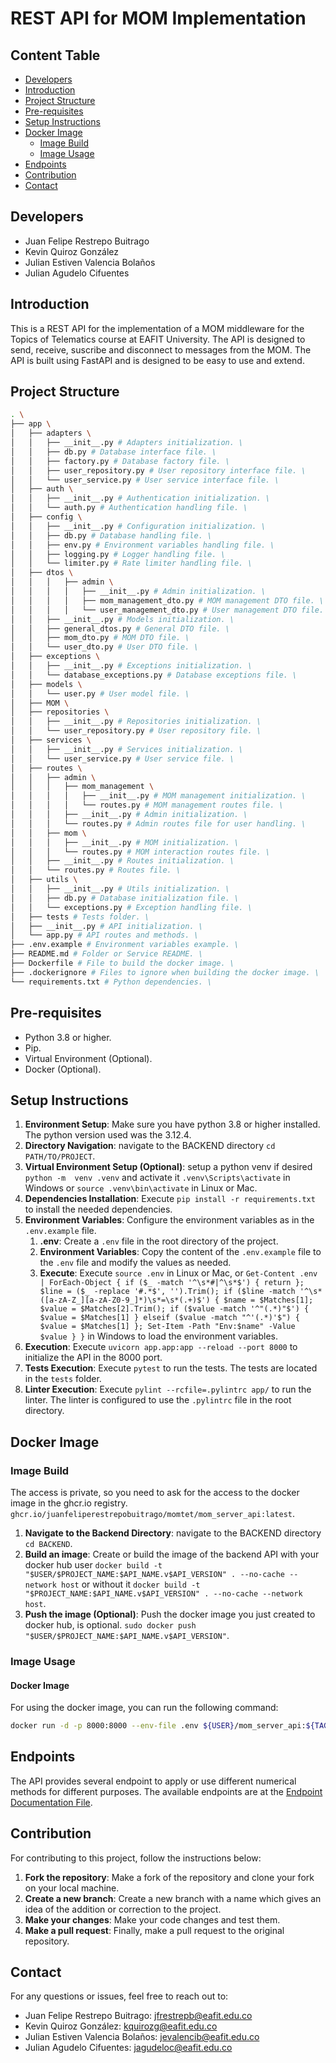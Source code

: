 # REST API for MOM Implementation

## Content Table
- [Developers](#developers)
- [Introduction](#introduction)
- [Project Structure](#project-structure)
- [Pre-requisites](#pre-requisites)
- [Setup Instructions](#setup-instructions)
- [Docker Image](#docker-image)
  - [Image Build](#image-build)
  - [Image Usage](#image-usage)
- [Endpoints](#endpoints)
- [Contribution](#contribution)
- [Contact](#contact)

## Developers

- Juan Felipe Restrepo Buitrago
- Kevin Quiroz González 
- Julian Estiven Valencia Bolaños
- Julian Agudelo Cifuentes

## Introduction

This is a REST API for the implementation of a MOM middleware for the Topics of Telematics course at EAFIT University. The API is designed to send, receive, suscribe and disconnect to messages from the MOM. The API is built using FastAPI and is designed to be easy to use and extend. 

## Project Structure

```bash
. \
├── app \
│   ├── adapters \
│   │   ├── __init__.py # Adapters initialization. \
│   │   ├── db.py # Database interface file. \
│   │   ├── factory.py # Database factory file. \
│   │   ├── user_repository.py # User repository interface file. \
│   │   └── user_service.py # User service interface file. \
│   ├── auth \
│   │   ├── __init__.py # Authentication initialization. \
│   │   └── auth.py # Authentication handling file. \
│   ├── config \
│   │   ├── __init__.py # Configuration initialization. \
│   │   ├── db.py # Database handling file. \
│   │   ├── env.py # Environment variables handling file. \
│   │   ├── logging.py # Logger handling file. \
│   │   └── limiter.py # Rate limiter handling file. \
│   ├── dtos \
│   │   │   ├── admin \
│   │   │   │   ├── __init__.py # Admin initialization. \
│   │   │   │   ├── mom_management_dto.py # MOM management DTO file. \
│   │   │   │   └── user_management_dto.py # User management DTO file. \
│   │   ├── __init__.py # Models initialization. \
│   │   ├── general_dtos.py # General DTO file. \
│   │   ├── mom_dto.py # MOM DTO file. \
│   │   └── user_dto.py # User DTO file. \
│   ├── exceptions \
│   │   ├── __init__.py # Exceptions initialization. \
│   │   └── database_exceptions.py # Database exceptions file. \
│   ├── models \
│   │   └── user.py # User model file. \
│   ├── MOM \    
│   ├── repositories \
│   │   ├── __init__.py # Repositories initialization. \
│   │   └── user_repository.py # User repository file. \
│   ├── services \
│   │   ├── __init__.py # Services initialization. \
│   │   └── user_service.py # User service file. \
│   ├── routes \  
│   │   ├── admin \
│   │   │   ├── mom_management \
│   │   │   │   ├── __init__.py # MOM management initialization. \
│   │   │   │   └── routes.py # MOM management routes file. \
│   │   │   ├── __init__.py # Admin initialization. \
│   │   │   └── routes.py # Admin routes file for user handling. \
│   │   ├── mom \
│   │   │   ├── __init__.py # MOM initialization. \
│   │   │   └── routes.py # MOM interaction routes file. \
│   │   ├── __init__.py # Routes initialization. \   
│   │   └── routes.py # Routes file. \      
│   ├── utils \
│   │   ├── __init__.py # Utils initialization. \
│   │   ├── db.py # Database initialization file. \
│   │   └── exceptions.py # Exception handling file. \
│   ├── tests # Tests folder. \
│   ├── __init__.py # API initialization. \
│   └── app.py # API routes and methods. \
├── .env.example # Environment variables example. \
├── README.md # Folder or Service README. \
├── Dockerfile # File to build the docker image. \
├── .dockerignore # Files to ignore when building the docker image. \
└── requirements.txt # Python dependencies. \
```

## Pre-requisites

- Python 3.8 or higher.
- Pip.
- Virtual Environment (Optional).
- Docker (Optional).

## Setup Instructions

1. **Environment Setup**: Make sure you have python 3.8 or higher installed. The python version used was the 3.12.4. 
2. **Directory Navigation**: navigate to the BACKEND directory `cd PATH/TO/PROJECT`.
3. **Virtual Environment Setup (Optional)**: setup a python venv if desired `python -m  venv .venv` and activate it `.venv\Scripts\activate` in Windows or `source .venv\bin\activate` in Linux or Mac.
4. **Dependencies Installation**: Execute `pip install -r requirements.txt` to install the needed dependencies. 
5. **Environment Variables**: Configure the environment variables as in the `.env.example` file.
    1. **.env**: Create a `.env` file in the root directory of the project.
    2. **Environment Variables**: Copy the content of the `.env.example` file to the `.env` file and modify the values as needed.
    3. **Execute**: Execute `source .env` in Linux or Mac, or `Get-Content .env | ForEach-Object { if ($_ -match '^\s*#|^\s*$') { return }; $line = ($_ -replace '#.*$', '').Trim(); if ($line -match '^\s*([a-zA-Z_][a-zA-Z0-9_]*)\s*=\s*(.+)$') { $name = $Matches[1]; $value = $Matches[2].Trim(); if ($value -match '^"(.*)"$') { $value = $Matches[1] } elseif ($value -match "^'(.*)'$") { $value = $Matches[1] }; Set-Item -Path "Env:$name" -Value $value } }` in Windows to load the environment variables.
6. **Execution**: Execute `uvicorn app.app:app --reload --port 8000` to initialize the API in the 8000 port. 
7. **Tests Execution**: Execute `pytest` to run the tests. The tests are located in the `tests` folder.
8. **Linter Execution**: Execute `pylint --rcfile=.pylintrc app/` to run the linter. The linter is configured to use the `.pylintrc` file in the root directory.

## Docker Image

### Image Build

The access is private, so you need to ask for the access to the docker image in the ghcr.io registry. `ghcr.io/juanfeliperestrepobuitrago/momtet/mom_server_api:latest`.

1. **Navigate to the Backend Directory**: navigate to the BACKEND directory `cd BACKEND`.
2. **Build an image**: Create or build the image of the backend API with your docker hub user `docker build -t "$USER/$PROJECT_NAME:$API_NAME.v$API_VERSION" . --no-cache --network host` or without it `docker build -t "$PROJECT_NAME:$API_NAME.v$API_VERSION" . --no-cache --network host`.
3. **Push the image (Optional)**: Push the docker image you just created to docker hub, is optional. `sudo docker push "$USER/$PROJECT_NAME:$API_NAME.v$API_VERSION"`.

### Image Usage

#### Docker Image

For using the docker image, you can run the following command:

```bash
docker run -d -p 8000:8000 --env-file .env ${USER}/mom_server_api:${TAG}
```

## Endpoints

The API provides several endpoint to apply or use different numerical methods for different purposes. The available endpoints are at the [Endpoint Documentation File](Endpoints.md).

## Contribution

For contributing to this project, follow the instructions below:

1. **Fork the repository**: Make a fork of the repository and clone your fork on your local machine.
2. **Create a new branch**: Create a new branch with a name which gives an idea of the addition or correction to the project. 
3. **Make your changes**: Make your code changes and test them. 
4. **Make a pull request**: Finally, make a pull request to the original repository. 

## Contact

For any questions or issues, feel free to reach out to:
- Juan Felipe Restrepo Buitrago: [jfrestrepb@eafit.edu.co](jfrestrepb@eafit.edu.co)
- Kevin Quiroz González: [kquirozg@eafit.edu.co](mailto:kquirozg@eafit.edu.co)
- Julian Estiven Valencia Bolaños: [jevalencib@eafit.edu.co](mailto:jevalencib@eafit.edu.co)
- Julian Agudelo Cifuentes: [jagudeloc@eafit.edu.co](mailto:jagudeloc@eafit.edu.co)